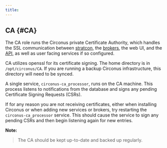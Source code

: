```yaml
---
title:
---
```


## CA {#CA}
The CA role runs the Circonus private Certificate Authority, which handles the SSL communication between [stratcon](/Roles/stratcon.md), the [brokers](/Roles/broker.md), the web UI, and the [API](/Roles/api.md), as well as user facing services if so configured.

CA utilizes openssl for its certificate signing. The home directory is in `/opt/circonus/CA`. If you are running a backup Circonus infrastructure, this directory will need to be synced.

A single service, `circonus-ca_processor`, runs on the CA machine.  This process listens to notifications from the database and signs any pending Certificate Signing Requests (CSRs).

If for any reason you are not receiving certificates, either when installing Circonus or when adding new services or brokers, try restarting the `circonus-ca_processor` service. This should cause the service to sign any pending CSRs and then begin listening again for new entries.

**Note:**
> The CA should be kept up-to-date and backed up regularly.
